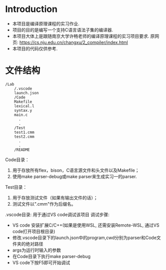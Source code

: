 # Introduction
- 本项目是编译原理课程的实习作业.
- 项目的目的是编写一个支持C语言语法子集的编译器.
- 本项目大体上是跟随南京大学许畅老师的编译原理课程的实习项目要求.
	原网页: https://cs.nju.edu.cn/changxu/2_compiler/index.html
- 本项目的代码仅供参考.


# 文件结构
	/Lab
        /.vscode
        launch.json
	    /Code
		Makefile
		lexical.l
		syntax.y
		main.c
		  .
		  .
	    /Test
		test1.cmm
		test2.cmm
		  .
		  .
	    /README

Code目录：	
1. 用于存放所有flex，bison，C语言源文件和头文件以及Makefile；   
2. 使用make parser-debug或make parser来生成实习一的parser.
	
Test目录：	
1. 用于存放测试文件（如果有输出文件的话）；
2. 测试文件以".cmm"作为后缀名。

.vscode目录: 
用于通过VS code调试该项目
调试步骤: 
- VS code 安装扩展C/C++(如果是使用WSL, 还需安装Remote-WSL, 通过VS code打开项目根目录) 
- 修改.vscode目录下的launch.json中的program,cwd分别为parser和Code文件夹的绝对路径
- args为运行时输入的参数
- 在Code目录下执行make parser-debug
- VS code下按F5即可开始调试
